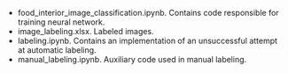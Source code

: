 * food_interior_image_classification.ipynb. Contains code responsible for training neural network.
* image_labeling.xlsx. Labeled images.
* labeling.ipynb. Contains an implementation of an unsuccessful attempt at automatic labeling.
* manual_labeling.ipynb. Auxiliary code used in manual labeling. 
